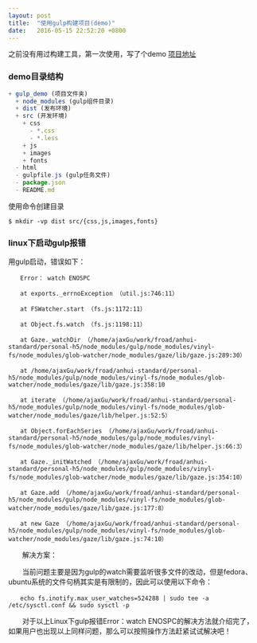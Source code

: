 ```yaml
---
layout: post
title:  "使用gulp构建项目(demo)"
date:   2016-05-15 22:52:20 +0800
---
```


之前没有用过构建工具，第一次使用，写了个demo [项目地址](https://github.com/shenhaihua/gulp_demo)

### demo目录结构

```js
+ gulp_demo (项目文件夹)
  + node_modules (gulp组件目录)
  + dist (发布环境)
  + src (开发环境)
    + css
      - *.css
      - *.less
    + js
    + images
    + fonts
  - html
  - gulpfile.js (gulp任务文件)
  - package.json
  - README.md
```

使用命令创建目录

    $ mkdir -vp dist src/{css,js,images,fonts}

### linux下启动gulp报错

用gulp启动，错误如下：

```
　　Error： watch ENOSPC

　　at exports._errnoException （util.js:746:11）

　　at FSWatcher.start （fs.js:1172:11）

　　at Object.fs.watch （fs.js:1198:11）

　　at Gaze._watchDir （/home/ajaxGu/work/froad/anhui-standard/personal-h5/node_modules/gulp/node_modules/vinyl-fs/node_modules/glob-watcher/node_modules/gaze/lib/gaze.js:289:30）

　　at /home/ajaxGu/work/froad/anhui-standard/personal-h5/node_modules/gulp/node_modules/vinyl-fs/node_modules/glob-watcher/node_modules/gaze/lib/gaze.js:358:10

　　at iterate （/home/ajaxGu/work/froad/anhui-standard/personal-h5/node_modules/gulp/node_modules/vinyl-fs/node_modules/glob-watcher/node_modules/gaze/lib/helper.js:52:5）

　　at Object.forEachSeries （/home/ajaxGu/work/froad/anhui-standard/personal-h5/node_modules/gulp/node_modules/vinyl-fs/node_modules/glob-watcher/node_modules/gaze/lib/helper.js:66:3）

　　at Gaze._initWatched （/home/ajaxGu/work/froad/anhui-standard/personal-h5/node_modules/gulp/node_modules/vinyl-fs/node_modules/glob-watcher/node_modules/gaze/lib/gaze.js:354:10）

　　at Gaze.add （/home/ajaxGu/work/froad/anhui-standard/personal-h5/node_modules/gulp/node_modules/vinyl-fs/node_modules/glob-watcher/node_modules/gaze/lib/gaze.js:177:8）

　　at new Gaze （/home/ajaxGu/work/froad/anhui-standard/personal-h5/node_modules/gulp/node_modules/vinyl-fs/node_modules/glob-watcher/node_modules/gaze/lib/gaze.js:74:10）
```
　　解决方案：

　　当前问题主要是因为gulp的watch需要监听很多文件的改动，但是fedora、ubuntu系统的文件句柄其实是有限制的，因此可以使用以下命令：
```
　　echo fs.inotify.max_user_watches=524288 | sudo tee -a /etc/sysctl.conf && sudo sysctl -p
```
　　对于以上Linux下gulp报错Error：watch ENOSPC的解决方法就介绍完了，如果用户也出现以上同样问题，那么可以按照操作方法赶紧试试解决吧！
